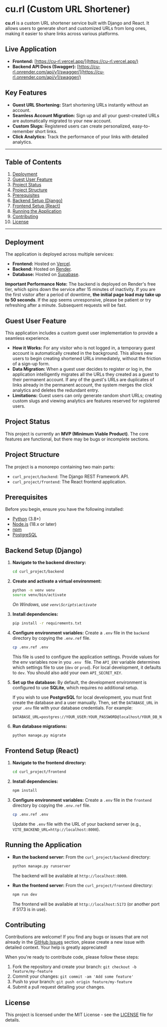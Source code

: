 # cu.rl (Custom URL Shortener)

**cu.rl** is a custom URL shortener service built with Django and React. It allows users to generate short and customized URLs from long ones, making it easier to share links across various platforms.

## Live Application

*   **Frontend:** [https://cu-rl.vercel.app/](https://cu-rl.vercel.app/)
*   **Backend API Docs (Swagger):** [https://cu-rl.onrender.com/api/v1/swagger/](https://cu-rl.onrender.com/api/v1/swagger/)

## Key Features

*   **Guest URL Shortening:** Start shortening URLs instantly without an account.
*   **Seamless Account Migration:** Sign up and all your guest-created URLs are automatically migrated to your new account.
*   **Custom Slugs:** Registered users can create personalized, easy-to-remember short links.
*   **Click Analytics:** Track the performance of your links with detailed analytics.

---

## Table of Contents

1.  [Deployment](#deployment)
2.  [Guest User Feature](#guest-user-feature)
3.  [Project Status](#project-status)
4.  [Project Structure](#project-structure)
5.  [Prerequisites](#prerequisites)
6.  [Backend Setup (Django)](#backend-setup-django)
7.  [Frontend Setup (React)](#frontend-setup-react)
8.  [Running the Application](#running-the-application)
9.  [Contributing](#contributing)
10. [License](#license)

---

## Deployment

The application is deployed across multiple services:

-   **Frontend:** Hosted on [Vercel](https://vercel.com/).
-   **Backend:** Hosted on [Render](https://render.com/).
-   **Database:** Hosted on [Supabase](https://supabase.io/).

**Important Performance Note:** The backend is deployed on Render's free tier, which spins down the service after 15 minutes of inactivity. If you are the first visitor after a period of downtime, **the initial page load may take up to 50 seconds**. If the app seems unresponsive, please be patient or try refreshing after a minute. Subsequent requests will be fast.

## Guest User Feature

This application includes a custom guest user implementation to provide a seamless experience.

-   **How it Works:** For any visitor who is not logged in, a temporary guest account is automatically created in the background. This allows new users to begin creating shortened URLs immediately, without the friction of a sign-up form.
-   **Data Migration:** When a guest user decides to register or log in, the application intelligently migrates all the URLs they created as a guest to their permanent account. If any of the guest's URLs are duplicates of links already in the permanent account, the system merges the click analytics and deletes the redundant entry.
-   **Limitations:** Guest users can only generate random short URLs; creating custom slugs and viewing analytics are features reserved for registered users.

## Project Status

This project is currently an **MVP (Minimum Viable Product)**. The core features are functional, but there may be bugs or incomplete sections.

## Project Structure

The project is a monorepo containing two main parts:

-   `curl_project/backend`: The Django REST Framework API.
-   `curl_project/frontend`: The React frontend application.

## Prerequisites

Before you begin, ensure you have the following installed:

-   [Python](https://www.python.org/downloads/) (3.8+)
-   [Node.js](https://nodejs.org/en/download/) (18.x or later)
-   [npm](https://www.npmjs.com/get-npm)
-   [PostgreSQL](https://www.postgresql.org/download/)

## Backend Setup (Django)

1.  **Navigate to the backend directory:**
    ```bash
    cd curl_project/backend
    ```

2.  **Create and activate a virtual environment:**
    ```bash
    python -m venv venv
    source venv/bin/activate
    ```
    *On Windows, use `venv\Scripts\activate`*

3.  **Install dependencies:**
    ```bash
    pip install -r requirements.txt
    ```

4.  **Configure environment variables:**
    Create a `.env` file in the `backend` directory by copying the `.env.ref` file.
    ```bash
    cp .env.ref .env
    ```
    This file is used to configure the application settings. Provide values for the env variables now in you `.env ` file. The `API_ENV` variable determines which settings file to use (`dev` or `prod`). For local development, it defaults to `dev`. You should also add your own `API_SECRET_KEY`.

5.  **Set up the database:**
    By default, the development environment is configured to use **SQLite**, which requires no additional setup.

    If you wish to use **PostgreSQL** for local development, you must first create the database and a user manually. Then, set the `DATABASE_URL` in your `.env` file with your database credentials. For example:
    ```
    DATABASE_URL=postgres://YOUR_USER:YOUR_PASSWORD@localhost/YOUR_DB_NAME
    ```

6.  **Run database migrations:**
    ```bash
    python manage.py migrate
    ```

## Frontend Setup (React)

1.  **Navigate to the frontend directory:**
    ```bash
    cd curl_project/frontend
    ```

2.  **Install dependencies:**
    ```bash
    npm install
    ```

3.  **Configure environment variables:**
    Create a `.env` file in the `frontend` directory by copying the `.env.ref` file.
    ```bash
    cp .env.ref .env
    ```
    Update the `.env` file with the URL of your backend server (e.g., `VITE_BACKEND_URL=http://localhost:8000`).

## Running the Application

-   **Run the backend server:**
    From the `curl_project/backend` directory:
    ```bash
    python manage.py runserver
    ```
    The backend will be available at `http://localhost:8000`.

-   **Run the frontend server:**
    From the `curl_project/frontend` directory:
    ```bash
    npm run dev
    ```
    The frontend will be available at `http://localhost:5173` (or another port if 5173 is in use).

## Contributing

Contributions are welcome! If you find any bugs or issues that are not already in the [GitHub Issues](https://github.com/alemyaobed/cu.rl/issues) section, please create a new issue with detailed context. Your help is greatly appreciated!

When you're ready to contribute code, please follow these steps:

1.  Fork the repository and create your branch: `git checkout -b feature/my-feature`
2.  Commit your changes: `git commit -am 'Add some feature'`
3.  Push to your branch: `git push origin feature/my-feature`
4.  Submit a pull request detailing your changes.

## License

This project is licensed under the MIT License - see the [LICENSE](LICENSE) file for details.
